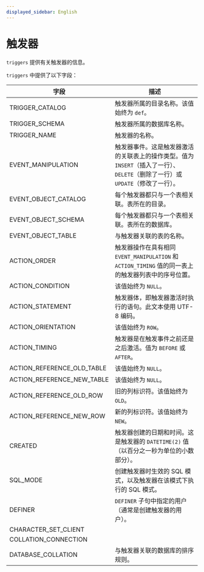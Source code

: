 ```yaml
---
displayed_sidebar: English
---
```


# 触发器

`triggers` 提供有关触发器的信息。

`triggers` 中提供了以下字段：

| **字段**                  | **描述**                                              |
| -------------------------- | ------------------------------------------------------------ |
| TRIGGER_CATALOG            | 触发器所属的目录名称。该值始终为 `def`。 |
| TRIGGER_SCHEMA             | 触发器所属的数据库名称。       |
| TRIGGER_NAME               | 触发器的名称。                                     |
| EVENT_MANIPULATION         | 触发器事件。这是触发器激活的关联表上的操作类型。值为 `INSERT`（插入了一行）、`DELETE`（删除了一行）或 `UPDATE`（修改了一行）。 |
| EVENT_OBJECT_CATALOG       | 每个触发器都只与一个表相关联。表所在的目录。 |
| EVENT_OBJECT_SCHEMA        | 每个触发器都只与一个表相关联。表所在的数据库。 |
| EVENT_OBJECT_TABLE         | 与触发器关联的表的名称。   |
| ACTION_ORDER               | 触发器操作在具有相同 `EVENT_MANIPULATION` 和 `ACTION_TIMING` 值的同一表上的触发器列表中的序号位置。 |
| ACTION_CONDITION           | 该值始终为 `NULL`。                                 |
| ACTION_STATEMENT           | 触发器体，即触发器激活时执行的语句。此文本使用 UTF-8 编码。 |
| ACTION_ORIENTATION         | 该值始终为 `ROW`。                                  |
| ACTION_TIMING              | 触发器是在触发事件之前还是之后激活。值为 `BEFORE` 或 `AFTER`。 |
| ACTION_REFERENCE_OLD_TABLE | 该值始终为 `NULL`。                                 |
| ACTION_REFERENCE_NEW_TABLE | 该值始终为 `NULL`。                                 |
| ACTION_REFERENCE_OLD_ROW   | 旧的列标识符。该值始终为 `OLD`。       |
| ACTION_REFERENCE_NEW_ROW   | 新的列标识符。该值始终为 `NEW`。       |
| CREATED                    | 触发器创建的日期和时间。这是触发器的 `DATETIME(2)` 值（以百分之一秒为单位的小数部分）。 |
| SQL_MODE                   | 创建触发器时生效的 SQL 模式，以及触发器在该模式下执行的 SQL 模式。 |
| DEFINER                    | `DEFINER` 子句中指定的用户（通常是创建触发器的用户）。 |
| CHARACTER_SET_CLIENT       |                                                              |
| COLLATION_CONNECTION       |                                                              |
| DATABASE_COLLATION         | 与触发器关联的数据库的排序规则。 |
